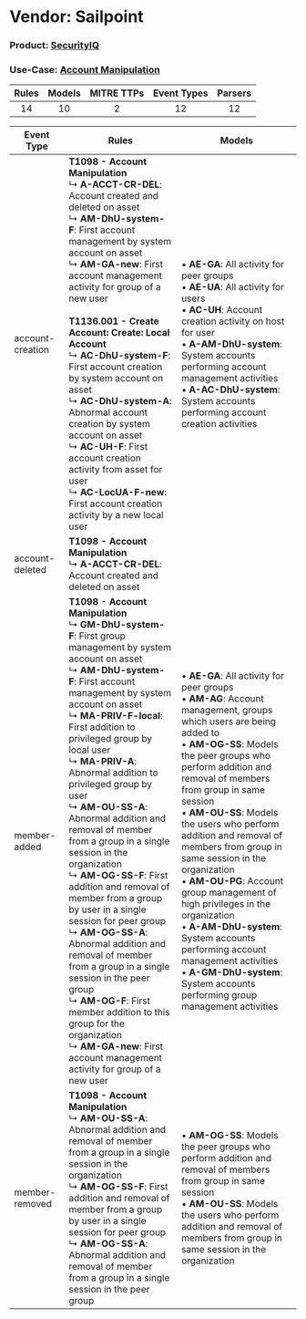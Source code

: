 Vendor: Sailpoint
=================
### Product: [SecurityIQ](../ds_sailpoint_securityiq.md)
### Use-Case: [Account Manipulation](../../../../UseCases/uc_account_manipulation.md)

| Rules | Models | MITRE TTPs | Event Types | Parsers |
|:-----:|:------:|:----------:|:-----------:|:-------:|
|  14   |   10   |     2      |     12      |   12    |

| Event Type       | Rules                                                                                                                                                                                                                                                                                                                                                                                                                                                                                                                                                                                                                                                                                                                                                                                                                                                                                       | Models                                                                                                                                                                                                                                                                                                                                                                                                                                                                                                                                                                                                                                                 |
| ---------------- | ------------------------------------------------------------------------------------------------------------------------------------------------------------------------------------------------------------------------------------------------------------------------------------------------------------------------------------------------------------------------------------------------------------------------------------------------------------------------------------------------------------------------------------------------------------------------------------------------------------------------------------------------------------------------------------------------------------------------------------------------------------------------------------------------------------------------------------------------------------------------------------------- | ------------------------------------------------------------------------------------------------------------------------------------------------------------------------------------------------------------------------------------------------------------------------------------------------------------------------------------------------------------------------------------------------------------------------------------------------------------------------------------------------------------------------------------------------------------------------------------------------------------------------------------------------------ |
| account-creation | <b>T1098 - Account Manipulation</b><br> ↳ <b>A-ACCT-CR-DEL</b>: Account created and deleted on asset<br> ↳ <b>AM-DhU-system-F</b>: First account management by system account on asset<br> ↳ <b>AM-GA-new</b>: First account management activity for group of a new user<br><br><b>T1136.001 - Create Account: Create: Local Account</b><br> ↳ <b>AC-DhU-system-F</b>: First account creation by system account on asset<br> ↳ <b>AC-DhU-system-A</b>: Abnormal account creation by system account on asset<br> ↳ <b>AC-UH-F</b>: First account creation activity from asset for user<br> ↳ <b>AC-LocUA-F-new</b>: First account creation activity by a new local user                                                                                                                                                                                                                      |  • <b>AE-GA</b>: All activity for peer groups<br> • <b>AE-UA</b>: All activity for users<br> • <b>AC-UH</b>: Account creation activity on host for user<br> • <b>A-AM-DhU-system</b>: System accounts performing account management activities<br> • <b>A-AC-DhU-system</b>: System accounts performing account creation activities                                                                                                                                                                                                                                                                                                                    |
| account-deleted  | <b>T1098 - Account Manipulation</b><br> ↳ <b>A-ACCT-CR-DEL</b>: Account created and deleted on asset                                                                                                                                                                                                                                                                                                                                                                                                                                                                                                                                                                                                                                                                                                                                                                                        |                                                                                                                                                                                                                                                                                                                                                                                                                                                                                                                                                                                                                                                        |
| member-added     | <b>T1098 - Account Manipulation</b><br> ↳ <b>GM-DhU-system-F</b>: First group management by system account on asset<br> ↳ <b>AM-DhU-system-F</b>: First account management by system account on asset<br> ↳ <b>MA-PRIV-F-local</b>: First addition to privileged group by local user<br> ↳ <b>MA-PRIV-A</b>: Abnormal addition to privileged group by user<br> ↳ <b>AM-OU-SS-A</b>: Abnormal addition and removal of member from a group in a single session in the organization<br> ↳ <b>AM-OG-SS-F</b>: First addition and removal of member from a group by user in a single session for peer group<br> ↳ <b>AM-OG-SS-A</b>: Abnormal addition and removal of member from a group in a single session in the peer group<br> ↳ <b>AM-OG-F</b>: First member addition to this group for the organization<br> ↳ <b>AM-GA-new</b>: First account management activity for group of a new user |  • <b>AE-GA</b>: All activity for peer groups<br> • <b>AM-AG</b>: Account management, groups which users are being added to<br> • <b>AM-OG-SS</b>: Models the peer groups who perform addition and removal of members from group in same session<br> • <b>AM-OU-SS</b>: Models the users who perform addition and removal of members from group in same session in the organization<br> • <b>AM-OU-PG</b>: Account group management of high privileges in the organization<br> • <b>A-AM-DhU-system</b>: System accounts performing account management activities<br> • <b>A-GM-DhU-system</b>: System accounts performing group management activities |
| member-removed   | <b>T1098 - Account Manipulation</b><br> ↳ <b>AM-OU-SS-A</b>: Abnormal addition and removal of member from a group in a single session in the organization<br> ↳ <b>AM-OG-SS-F</b>: First addition and removal of member from a group by user in a single session for peer group<br> ↳ <b>AM-OG-SS-A</b>: Abnormal addition and removal of member from a group in a single session in the peer group                                                                                                                                                                                                                                                                                                                                                                                                                                                                                         |  • <b>AM-OG-SS</b>: Models the peer groups who perform addition and removal of members from group in same session<br> • <b>AM-OU-SS</b>: Models the users who perform addition and removal of members from group in same session in the organization                                                                                                                                                                                                                                                                                                                                                                                                   |